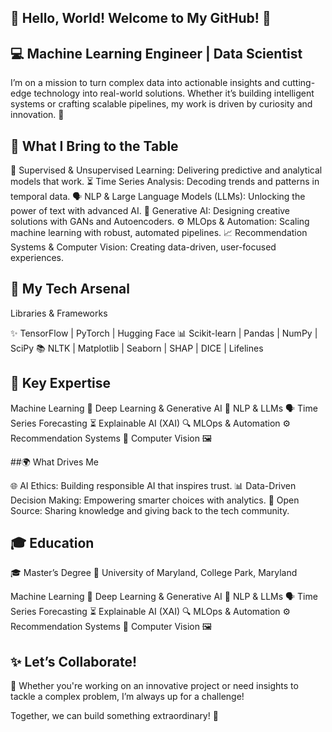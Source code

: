 ## 👋 Hello, World! Welcome to My GitHub! 🚀

## 💻 Machine Learning Engineer | Data Scientist

I’m on a mission to turn complex data into actionable insights and cutting-edge technology into real-world solutions. Whether it’s building intelligent systems or crafting scalable pipelines, my work is driven by curiosity and innovation. 🌟

## 🌟 What I Bring to the Table

🎯 Supervised & Unsupervised Learning: Delivering predictive and analytical models that work.
⏳ Time Series Analysis: Decoding trends and patterns in temporal data.
🗣️ NLP & Large Language Models (LLMs): Unlocking the power of text with advanced AI.
🎨 Generative AI: Designing creative solutions with GANs and Autoencoders.
⚙️ MLOps & Automation: Scaling machine learning with robust, automated pipelines.
📈 Recommendation Systems & Computer Vision: Creating data-driven, user-focused experiences.


## 🔧 My Tech Arsenal

Libraries & Frameworks

✨ TensorFlow | PyTorch | Hugging Face
📊 Scikit-learn | Pandas | NumPy | SciPy
📚 NLTK | Matplotlib | Seaborn | SHAP | DICE | Lifelines


## 🎯 Key Expertise
Machine Learning 🤖
Deep Learning & Generative AI 🎨
NLP & LLMs 🗣️
Time Series Forecasting ⏳
Explainable AI (XAI) 🔍
MLOps & Automation ⚙️
Recommendation Systems 🎯
Computer Vision 🖼️

##🌍 What Drives Me

🌐 AI Ethics: Building responsible AI that inspires trust.
📊 Data-Driven Decision Making: Empowering smarter choices with analytics.
🤝 Open Source: Sharing knowledge and giving back to the tech community.


## 🎓 Education

🎓 Master’s Degree 
🏫 University of Maryland, College Park, Maryland

Machine Learning 🤖
Deep Learning & Generative AI 🎨
NLP & LLMs 🗣️
Time Series Forecasting ⏳
Explainable AI (XAI) 🔍
MLOps & Automation ⚙️
Recommendation Systems 🎯
Computer Vision 🖼️

## ✨ Let’s Collaborate!

🚀 Whether you're working on an innovative project or need insights to tackle a complex problem, I’m always up for a challenge!


Together, we can build something extraordinary! 🙌


